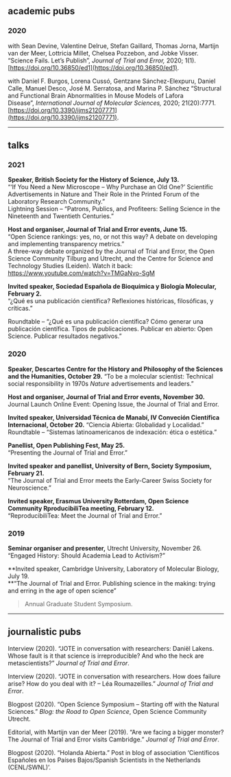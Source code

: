 ## academic pubs  
  

### 2020
with Sean Devine, Valentine Delrue, Stefan Gaillard, Thomas Jorna, Martijn van der Meer, Lottricia Millet, Chelsea Pozzebon, and Jobke Visser. 
“Science Fails. Let’s Publish”, _Journal of Trial and Error,_ 2020; 1(1). [https://doi.org/10.36850/ed1](https://doi.org/10.36850/ed1).  
  
with Daniel F. Burgos, Lorena Cussó, Gentzane Sánchez-Elexpuru, Daniel Calle, Manuel Desco, José M. Serratosa, and Marina P. Sánchez
“Structural and Functional Brain Abnormalities in Mouse Models of Lafora Disease”, _International Journal of Molecular Sciences,_ 2020; 21(20):7771. [https://doi.org/10.3390/ijms21207771](https://doi.org/10.3390/ijms21207771).  
  
---

## talks  

### 2021
**Speaker, British Society for the History of Science, July 13.**  
“‘If You Need a New Microscope – Why Purchase an Old One?’ Scientific Advertisements in Nature and Their Role in the Printed Forum of the Laboratory Research Community.”  
Lightning Session – “Patrons, Publics, and Profiteers: Selling Science in the Nineteenth and Twentieth Centuries.”  

 
**Host and organiser, Journal of Trial and Error events, June 15.**   
“Open Science rankings: yes, no, or not this way? A debate on developing and implementing transparency metrics.”   
A three-way debate organized by the Journal of Trial and Error, the Open Science Community Tilburg and Utrecht, and the Centre for Science and Technology Studies (Leiden). Watch it back: https://www.youtube.com/watch?v=TMGaNvo-SgM


**Invited speaker, Sociedad Española de Bioquímica y Biología Molecular, February 2.**  
“¿Qué es una publicación científica? Reflexiones históricas, filosóficas, y críticas.” 

Roundtable – “¿Qué es una publicación científica? Cómo generar una publicación científica. Tipos de publicaciones. Publicar en abierto: Open Science. Publicar resultados negativos.”

### 2020

**Speaker, Descartes Centre for the History and Philosophy of the Sciences and the Humanities, October 29.**
“To be a molecular scientist: Technical social responsibility in 1970s _Nature_ advertisements and leaders.”  
  
**Host and organiser, Journal of Trial and Error events, November 30.**   Journal Launch Online Event: Opening Issue, the Journal of Trial and Error.  
  
**Invited speaker, Universidad Técnica de Manabí, IV Conveción Científica Internacional, October 20.**
“Ciencia Abierta: Globalidad y Localidad.”  
Roundtable – “Sistemas latinoamericanos de indexación: ética o estética.”   

**Panellist, Open Publishing Fest, May 25.**  
“Presenting the Journal of Trial and Error.”  
  
**Invited speaker and panellist, University of Bern, Society Symposium, February 21.**   
“The Journal of Trial and Error meets the Early-Career Swiss Society for Neuroscience.”  
  
**Invited speaker, Erasmus University Rotterdam, Open Science Community RproducibiliTea meeting, February 12.**  
“ReproducibiliTea: Meet the Journal of Trial and Error.”  
  
### 2019  

**Seminar organiser and presenter,** Utrecht University, November 26.  
“Engaged History: Should Academia Lead to Activism?”  
  
**Invited speaker, Cambridge University, Laboratory of Molecular Biology, July 19.  
**“The Journal of Trial and Error. Publishing science in the making: trying and erring in the age of open science”  

> Annual Graduate Student Symposium.

---

## journalistic pubs   
Interview (2020). “JOTE in conversation with researchers: Daniël Lakens. Whose fault is it that science is irreproducible? And who the heck are metascientists?” _Journal of Trial and Error_.  
  
Interview (2020). “JOTE in conversation with researchers. How does failure arise? How do you deal with it? – Léa Roumazeilles.” _Journal of Trial and Error_.  
  
Blogpost (2020). “Open Science Symposium – Starting off with the Natural Sciences.” _Blog: the Road to Open Science_, Open Science Community Utrecht.  
  
Editorial, with Martijn van der Meer (2019). “Are we facing a bigger monster? The Journal of Trial and Error visits Cambridge.” _Journal of Trial and Error_.  
  
Blogpost (2020). “Holanda Abierta.” Post in blog of association ‘Científicos Españoles en los Países Bajos/Spanish Scientists in the Netherlands (CENL/SWNL)’.